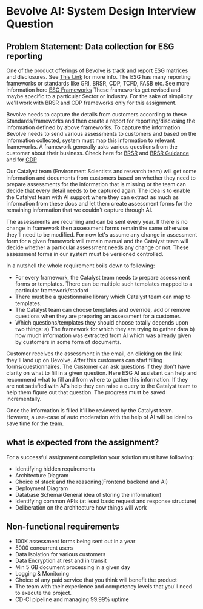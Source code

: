 # Bevolve AI: System Design Interview Question

## Problem Statement: Data collection for ESG reporting

One of the product offerings of Bevolve is track and report ESG matrices and disclosures. See [This Link](https://www.thecorporategovernanceinstitute.com/insights/guides/simple-guide-esg/) for more info.
The ESG has many reporting frameworks or standards like GRI, BRSR, CDP, TCFD, FASB etc. See more information here [ESG Frameworks](https://www.greenstoneplus.com/resources/frameworks-standards/list-of-key-esg-reporting-frameworks-and-standards)
These frameworks get revised and maybe specific to a particular Sector or Industry. For the sake of simplicity we'll work with BRSR and CDP frameworks only for this assignment.

Bevolve needs to capture the details from customers according to these Standards/frameworks and then create a report for reporting/disclosing the information defined by above frameworks. To capture the information Bevolve needs to send various assessments to customers and based on the information collected, system must map this information to relevant frameworks. A framework generally asks various questions from the customer about their business. Check here for [BRSR](https://www.sebi.gov.in/sebi_data/commondocs/may-2021/Business%20responsibility%20and%20sustainability%20reporting%20by%20listed%20entitiesAnnexure2_p.PDF) and [BRSR Guidance](https://www.sebi.gov.in/sebi_data/commondocs/may-2021/Business%20responsibility%20and%20sustainability%20reporting%20by%20listed%20entitiesAnnexure2_p.PDF)
and for [CDP](https://cdn.cdp.net/cdp-production/cms/guidance_docs/pdfs/000/005/005/original/CDP-full-corporate-questionnaire-overview_-_2024.pdf?1714053310_)

Our Catalyst team (Environment Scientists and research team) will get some information and documents from customers based on whether they need to prepare assessments for the information that is missing or the team can decide that every detail needs to be captured again. The idea is to enable the Catalyst team with AI support where they can extract as much as information from these docs and let them create assessment forms for the remaining information that we couldn't capture through AI.

The assessments are recurring and can be sent every year. If there is no change in framework then assessment forms remain the same otherwise they'll need to be modified. For now let's assume any change in assessment form for a given framework will remain manual and the Catalyst team will decide whether a particular assessment needs any change or not. These assessment forms in our system must be versioned controlled.

In a nutshell the whole requirement boils down to following:

- For every framework, the Catalyst team needs to prepare assessment forms or templates. There can be multiple such templates mapped to a particular framework/stadard
- There must be a questionnaire library which Catalyst team can map to templates.
- The Catalyst team can choose templates and override, add or remove questions when they are preparing an assessment for a customer.
- Which questions/templates they should choose totally depends upon two things: a) The framework for which they are trying to gather data b) how much information was extracted from AI which was already given by customers in some form of documents.

Customer receives the assessment in the email, on clicking on the link they'll land up on Bevolve. After this customers can start filling forms/questionnaires. The Customer can ask questions if they don't have clarity on what to fill in a given question. Here ESG AI assistant can help and recommend what to fill and from where to gather this information. If they are not satisfied with AI's help they can raise a query to the Catalyst team to help them figure out that question. The progress must be saved incrementally.

Once the information is filled it'll be reviewed by the Catalyst team. However, a use-case of auto moderation with the help of AI will be ideal to save time for the team.

## what is expected from the assignment?

For a successful assignment completion your solution must have following:

- Identifying hidden requirements
- Architecture Diagram
- Choice of stack and the reasoning(Frontend backend and AI)
- Deployment Diagram
- Database Schema(General idea of storing the information)
- Identifying common APIs (at least basic request and response structure)
- Deliberation on the architecture how things will work

## Non-functional requirements

- 100K assessment forms being sent out in a year
- 5000 concurrent users
- Data Isolation for various customers
- Data Encryption at rest and in transit
- Min 5 GB document processing in a given day
- Logging & Monitoring
- Choice of any paid service that you think will benefit the product
- The team with their experience and competency levels that you'll need to execute the project.
- CD-CI pipeline and managing 99.99% uptime

